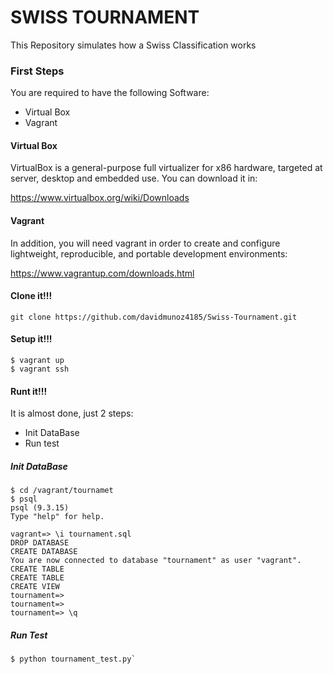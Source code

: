 # SWISS TOURNAMENT

This Repository simulates how a Swiss Classification works

### First Steps

You are required to have the following Software:

* Virtual Box
* Vagrant

#### Virtual Box

VirtualBox is a general-purpose full virtualizer for x86 hardware, targeted at server, desktop and embedded use. You can download it in:

https://www.virtualbox.org/wiki/Downloads

#### Vagrant

In addition, you will need vagrant in order to create and configure lightweight, reproducible, and portable development environments:

https://www.vagrantup.com/downloads.html

#### Clone it!!!

`git clone https://github.com/davidmunoz4185/Swiss-Tournament.git`

#### Setup it!!!

	$ vagrant up
	$ vagrant ssh

#### Runt it!!!

It is almost done, just 2 steps:

* Init DataBase
* Run test

##### Init DataBase

	$ cd /vagrant/tournamet
	$ psql
	psql (9.3.15)
	Type "help" for help.

	vagrant=> \i tournament.sql
	DROP DATABASE
	CREATE DATABASE
	You are now connected to database "tournament" as user "vagrant".
	CREATE TABLE
	CREATE TABLE
	CREATE VIEW
	tournament=>
	tournament=>
	tournament=> \q

##### Run Test

	$ python tournament_test.py`


